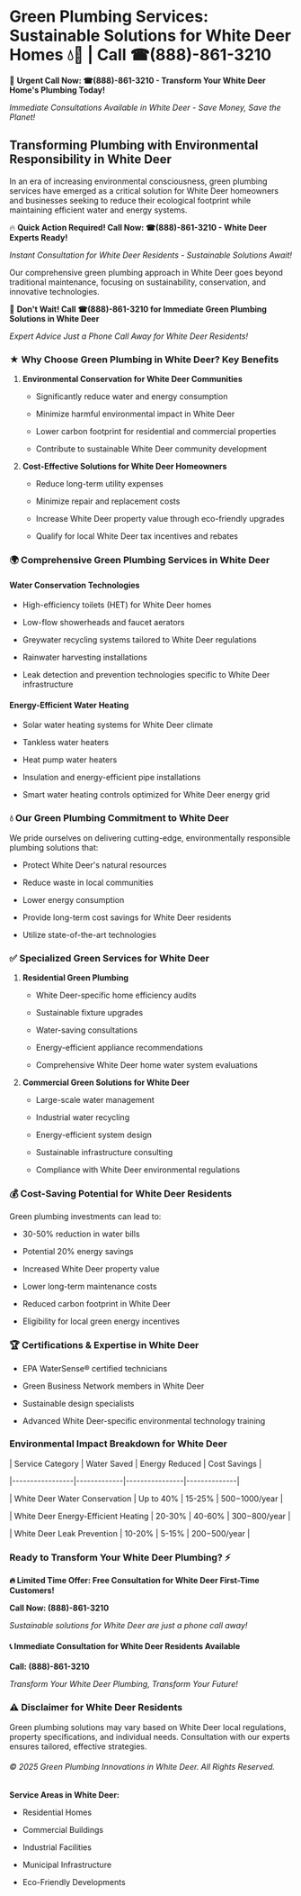 # Green Plumbing Services: Sustainable Solutions for White Deer Homes 💧🌿 | Call ☎(888)-861-3210

🚨 **Urgent Call Now: ☎(888)-861-3210 - Transform Your White Deer Home's Plumbing Today!**
*Immediate Consultations Available in White Deer - Save Money, Save the Planet!*

## Transforming Plumbing with Environmental Responsibility in White Deer

In an era of increasing environmental consciousness, green plumbing services have emerged as a critical solution for White Deer homeowners and businesses seeking to reduce their ecological footprint while maintaining efficient water and energy systems. 

🔥 **Quick Action Required! Call Now: ☎(888)-861-3210 - White Deer Experts Ready!**
*Instant Consultation for White Deer Residents - Sustainable Solutions Await!*

Our comprehensive green plumbing approach in White Deer goes beyond traditional maintenance, focusing on sustainability, conservation, and innovative technologies.

🚨 **Don't Wait! Call ☎(888)-861-3210 for Immediate Green Plumbing Solutions in White Deer**
*Expert Advice Just a Phone Call Away for White Deer Residents!*

### ★ Why Choose Green Plumbing in White Deer? Key Benefits

1. **Environmental Conservation for White Deer Communities** 
   - Significantly reduce water and energy consumption
   - Minimize harmful environmental impact in White Deer
   - Lower carbon footprint for residential and commercial properties
   - Contribute to sustainable White Deer community development

2. **Cost-Effective Solutions for White Deer Homeowners** 
   - Reduce long-term utility expenses
   - Minimize repair and replacement costs
   - Increase White Deer property value through eco-friendly upgrades
   - Qualify for local White Deer tax incentives and rebates

### 🌍 Comprehensive Green Plumbing Services in White Deer

#### Water Conservation Technologies
- High-efficiency toilets (HET) for White Deer homes
- Low-flow showerheads and faucet aerators
- Greywater recycling systems tailored to White Deer regulations
- Rainwater harvesting installations
- Leak detection and prevention technologies specific to White Deer infrastructure

#### Energy-Efficient Water Heating
- Solar water heating systems for White Deer climate
- Tankless water heaters
- Heat pump water heaters
- Insulation and energy-efficient pipe installations
- Smart water heating controls optimized for White Deer energy grid

### 💧 Our Green Plumbing Commitment to White Deer

We pride ourselves on delivering cutting-edge, environmentally responsible plumbing solutions that:
- Protect White Deer's natural resources
- Reduce waste in local communities
- Lower energy consumption
- Provide long-term cost savings for White Deer residents
- Utilize state-of-the-art technologies

### ✅ Specialized Green Services for White Deer

1. **Residential Green Plumbing**
   - White Deer-specific home efficiency audits
   - Sustainable fixture upgrades
   - Water-saving consultations
   - Energy-efficient appliance recommendations
   - Comprehensive White Deer home water system evaluations

2. **Commercial Green Solutions for White Deer**
   - Large-scale water management
   - Industrial water recycling
   - Energy-efficient system design
   - Sustainable infrastructure consulting
   - Compliance with White Deer environmental regulations

### 💰 Cost-Saving Potential for White Deer Residents

Green plumbing investments can lead to:
- 30-50% reduction in water bills
- Potential 20% energy savings
- Increased White Deer property value
- Lower long-term maintenance costs
- Reduced carbon footprint in White Deer
- Eligibility for local green energy incentives

### 🏆 Certifications & Expertise in White Deer

- EPA WaterSense® certified technicians
- Green Business Network members in White Deer
- Sustainable design specialists
- Advanced White Deer-specific environmental technology training

### Environmental Impact Breakdown for White Deer

| Service Category | Water Saved | Energy Reduced | Cost Savings |
|-----------------|-------------|----------------|--------------|
| White Deer Water Conservation | Up to 40% | 15-25% | $500-$1000/year |
| White Deer Energy-Efficient Heating | 20-30% | 40-60% | $300-$800/year |
| White Deer Leak Prevention | 10-20% | 5-15% | $200-$500/year |

### Ready to Transform Your White Deer Plumbing? ⚡

**🔥 Limited Time Offer: Free Consultation for White Deer First-Time Customers!**

**Call Now: (888)-861-3210**
*Sustainable solutions for White Deer are just a phone call away!*

#### 📞 Immediate Consultation for White Deer Residents Available

**Call: (888)-861-3210**
*Transform Your White Deer Plumbing, Transform Your Future!*

### ⚠️ Disclaimer for White Deer Residents

Green plumbing solutions may vary based on White Deer local regulations, property specifications, and individual needs. Consultation with our experts ensures tailored, effective strategies.

###### © 2025 Green Plumbing Innovations in White Deer. All Rights Reserved.

**Service Areas in White Deer:** 
- Residential Homes
- Commercial Buildings
- Industrial Facilities
- Municipal Infrastructure
- Eco-Friendly Developments